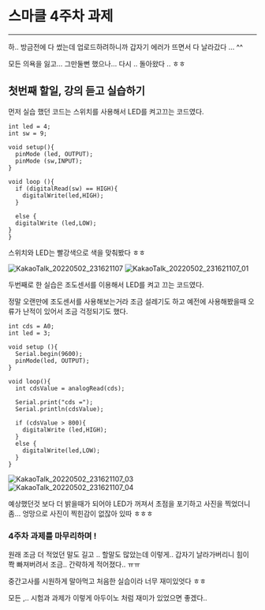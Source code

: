 # 스마클 4주차 과제 
---
하.. 방금전에 다 썼는데 업로드하려하니까 갑자기 에러가 뜨면서 다 날라갔다 ... ^^ 

모든 의욕을 잃고... 그만둘뻔 했으나... 다시 .. 돌아왔다 .. ㅎㅎ


## 첫번째 할일, 강의 듣고 실습하기 

먼저 실습 했던 코드는 스위치를 사용해서 LED를 켜고끄는 코드였다.

~~~ arduino
int led = 4;
int sw = 9;

void setup(){
  pinMode (led, OUTPUT);
  pinMode (sw,INPUT);
}

void loop (){
  if (digitalRead(sw) == HIGH){
    digitalWrite(led,HIGH);
  }

  else {
  digitalWrite (led,LOW);
}
}
~~~

스위치와 LED는 빨강색으로 색을 맞춰봤다 ㅎㅎ 

![KakaoTalk_20220502_231621107](https://user-images.githubusercontent.com/73486274/166253467-81310391-183e-4066-9863-88f31669f7e1.jpg)
![KakaoTalk_20220502_231621107_01](https://user-images.githubusercontent.com/73486274/166253482-df3f5191-50bc-4c79-a91d-915ac5460d6e.jpg)


두번째로 한 실습은 조도센서를 이용해서 LED를 켜고 끄는 코드였다.

정말 오랜만에 조도센서를 사용해보는거라 조금 설레기도 하고 예전에 사용해봤을때 오류가 난적이 있어서 조금 걱정되기도 했다.

~~~ arduino
int cds = A0;
int led = 3;

void setup (){
  Serial.begin(9600);
  pinMode(led, OUTPUT);
}

void loop(){
  int cdsValue = analogRead(cds);

  Serial.print("cds =");
  Serial.println(cdsValue);

  if (cdsValue > 800){
    digitalWrite (led,HIGH);
  }
  else {
    digitalWrite(led,LOW);
  }
}

~~~

![KakaoTalk_20220502_231621107_03](https://user-images.githubusercontent.com/73486274/166253717-952b55cf-303f-493e-910e-d30af8589d2c.jpg)
![KakaoTalk_20220502_231621107_04](https://user-images.githubusercontent.com/73486274/166253732-a25920ec-b36a-460b-8da3-60b126886d31.jpg)

예상했던것 보다 더 밝을때가 되어야 LED가 꺼져서 초점을 포기하고 사진을 찍었더니 좀... 엉망으로 사진이 찍힌감이 없잖아 있따 ㅎㅎㅎ




### 4주차 과제를 마무리하며 !

원래 조금 더 적었던 말도 길고 .. 할말도 많았는데 이렇게.. 갑자기 날라가버리니 힘이 쫙 빠져버려서 조금.. 간략하게 적어졌다.. ㅠㅠ

중간고사를 시원하게 말아먹고 처음한 실습이라 너무 재미있엇다 ㅎㅎ

모든 ,.. 시험과 과제가 이렇게 아두이노 처럼 재미가 있었으면 좋겠다.. 
